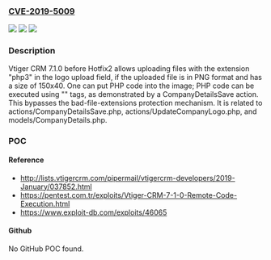 ### [CVE-2019-5009](https://cve.mitre.org/cgi-bin/cvename.cgi?name=CVE-2019-5009)
![](https://img.shields.io/static/v1?label=Product&message=n%2Fa&color=blue)
![](https://img.shields.io/static/v1?label=Version&message=n%2Fa&color=blue)
![](https://img.shields.io/static/v1?label=Vulnerability&message=n%2Fa&color=brighgreen)

### Description

Vtiger CRM 7.1.0 before Hotfix2 allows uploading files with the extension "php3" in the logo upload field, if the uploaded file is in PNG format and has a size of 150x40. One can put PHP code into the image; PHP code can be executed using "<? ?>" tags, as demonstrated by a CompanyDetailsSave action. This bypasses the bad-file-extensions protection mechanism. It is related to actions/CompanyDetailsSave.php, actions/UpdateCompanyLogo.php, and models/CompanyDetails.php.

### POC

#### Reference
- http://lists.vtigercrm.com/pipermail/vtigercrm-developers/2019-January/037852.html
- https://pentest.com.tr/exploits/Vtiger-CRM-7-1-0-Remote-Code-Execution.html
- https://www.exploit-db.com/exploits/46065

#### Github
No GitHub POC found.

